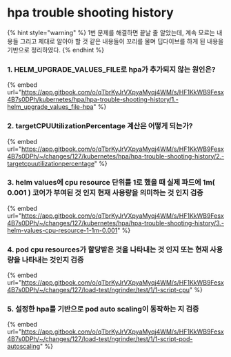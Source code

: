 # hpa trouble shooting history

{% hint style="warning" %}
1번 문제를 해결하면 끝날 줄 알았는데, 계속 모르는 내용들 그리고 제대로 알아야 할 것 같은 내용들이 꼬리를 물며 딥다이브를 하게 된 내용을 기반으로 정리하였다.
{% endhint %}



### 1. HELM\_UPGRADE\_VALUES\_FILE로 hpa가 추가되지 않는 원인은?

{% embed url="https://app.gitbook.com/o/qTbrKyJrVXpyaMyqj4WM/s/HF1KkWB9Fesx4B7s0DPh/kubernetes/hpa/hpa-trouble-shooting-history/1.-helm_upgrade_values_file-hpa" %}

### 2. targetCPUUtilizationPercentage 계산은 어떻게 되는가?

{% embed url="https://app.gitbook.com/o/qTbrKyJrVXpyaMyqj4WM/s/HF1KkWB9Fesx4B7s0DPh/~/changes/127/kubernetes/hpa/hpa-trouble-shooting-history/2.-targetcpuutilizationpercentage" %}

### 3. helm values에 cpu resource 단위를 1로 했을 때 실제 파드에 1m( 0.001 ) 코어가 부여된 것 인지 현재 사용량을 의미하는 것 인지 검증

{% embed url="https://app.gitbook.com/o/qTbrKyJrVXpyaMyqj4WM/s/HF1KkWB9Fesx4B7s0DPh/~/changes/127/kubernetes/hpa/hpa-trouble-shooting-history/3.-helm-values-cpu-resource-1-1m-0.001" %}

### 4. pod cpu resources가 할당받은 것을 나타내는 것 인지 또는 현재 사용량을 나타내는 것인지 검증

{% embed url="https://app.gitbook.com/o/qTbrKyJrVXpyaMyqj4WM/s/HF1KkWB9Fesx4B7s0DPh/~/changes/127/load-test/ngrinder/test/1/1-script-cpu" %}



### 5.  설정한 hpa를 기반으로 pod auto scaling이 동작하는 지 검증

{% embed url="https://app.gitbook.com/o/qTbrKyJrVXpyaMyqj4WM/s/HF1KkWB9Fesx4B7s0DPh/~/changes/127/load-test/ngrinder/test/1/1-script-pod-autoscaling" %}
